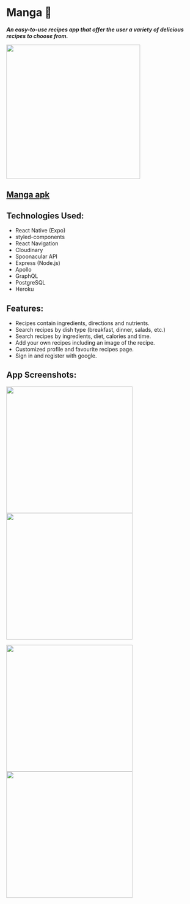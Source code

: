 # Manga 🥭
_**An easy-to-use recipes app that offer the user a variety of delicious recipes to choose from.**_

<img src="https://res.cloudinary.com/dn8thrc9l/image/upload/r_30/v1663174500/icon_fn0edn.png" width='350px' height='350px'>

## [Manga apk](https://expo.dev/artifacts/eas/9HF1a9JJk2cKLYFz66ncaA.apk)

## Technologies Used:
- React Native (Expo)
- styled-components
- React Navigation
- Cloudinary
- Spoonacular API
- Express (Node.js)
- Apollo
- GraphQL
- PostgreSQL
- Heroku

## Features:
- Recipes contain ingredients, directions and nutrients.
- Search recipes by dish type (breakfast, dinner, salads, etc.) 
- Search recipes by ingredients, diet, calories and time.
- Add your own recipes including an image of the recipe.
- Customized profile and favourite recipes page.
- Sign in and register with google.

## App Screenshots:
<img src="https://res.cloudinary.com/dn8thrc9l/image/upload/v1663027620/1_fhzanl.jpg" 
width='330px'>
<img src="https://res.cloudinary.com/dn8thrc9l/image/upload/v1663028227/2_nk00ws.jpg" 
width='330px'>

<img src="https://res.cloudinary.com/dn8thrc9l/image/upload/v1663028298/9_tg2hbr.jpg" 
width='330px'>
<img src="https://res.cloudinary.com/dn8thrc9l/image/upload/v1663028302/10_srkmmf.jpg" 
width='330px'>
